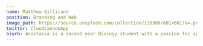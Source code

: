 ```yaml
---
name: Matthew Gilliland
position: Branding and Web
image_path: https://source.unsplash.com/collection/139386/601x601?a=.png
twitter: CloudCannonApp
blurb: Anastasia is a second year Biology student with a passion for space, who intends on studying astrobiology in the future.
---
```

